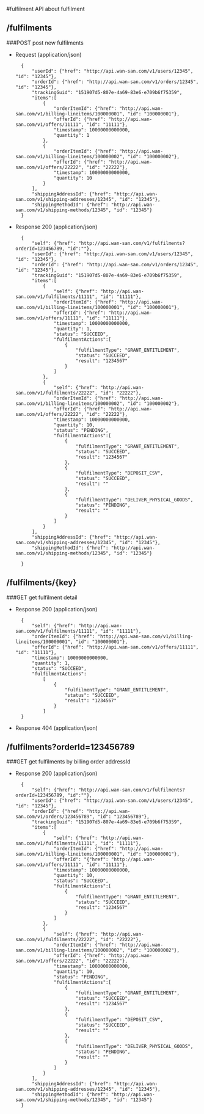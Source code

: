 #fulfilment
API about fulfilment

## /fulfilments
###POST
post new fulfilments

+ Request (application/json)

        {
            "userId": {"href": "http://api.wan-san.com/v1/users/12345", "id": "12345"},
            "orderId": {"href": "http://api.wan-san.com/v1/orders/12345", "id": "12345"},
            "trackingGuid": "151907d5-807e-4a69-83e6-e709b6f75359",
            "items":[
                {
                    "orderItemId": {"href": "http://api.wan-san.com/v1/billing-lineitems/100000001", "id": "100000001"},
                    "offerId": {"href": "http://api.wan-san.com/v1/offers/11111", "id": "11111"},
                    "timestamp": 10000000000000,
                    "quantity": 1
                },
                {
                    "orderItemId": {"href": "http://api.wan-san.com/v1/billing-lineitems/100000002", "id": "100000002"},
                    "offerId": {"href": "http://api.wan-san.com/v1/offers/22222", "id": "22222"},
                    "timestamp": 10000000000000,
                    "quantity": 10
                }
            ],
            "shippingAddressId": {"href": "http://api.wan-san.com/v1/shipping-addresses/12345", "id": "12345"},
            "shippingMethodId": {"href": "http://api.wan-san.com/v1/shipping-methods/12345", "id": "12345"}
        }


+ Response 200 (application/json)

        {
            "self": {"href": "http://api.wan-san.com/v1/fulfilments?orderId=123456789, "id":""},
            "userId": {"href": "http://api.wan-san.com/v1/users/12345", "id": "12345"},
            "orderId": {"href": "http://api.wan-san.com/v1/orders/12345", "id": "12345"},
            "trackingGuid": "151907d5-807e-4a69-83e6-e709b6f75359",
            "items":[
                {
                    "self": {"href": "http://api.wan-san.com/v1/fulfilments/11111", "id": "11111"},
                    "orderItemId": {"href": "http://api.wan-san.com/v1/billing-lineitems/100000001", "id": "100000001"},
                    "offerId": {"href": "http://api.wan-san.com/v1/offers/11111", "id": "11111"},
                    "timestamp": 10000000000000,
                    "quantity": 1,
                    "status": "SUCCEED",
                    "fulfilmentActions":[
                        {
                            "fulfilmentType": "GRANT_ENTITLEMENT",
                            "status": "SUCCEED",
                            "result": "1234567"
                        }
                    ]
                },
                {
                    "self": {"href": "http://api.wan-san.com/v1/fulfilments/22222", "id": "22222"},
                    "orderItemId": {"href": "http://api.wan-san.com/v1/billing-lineitems/100000002", "id": "100000002"},
                    "offerId": {"href": "http://api.wan-san.com/v1/offers/22222", "id": "22222"},
                    "timestamp": 10000000000000,
                    "quantity": 10,
                    "status": "PENDING",
                    "fulfilmentActions":[
                        {
                            "fulfilmentType": "GRANT_ENTITLEMENT",
                            "status": "SUCCEED",
                            "result": "1234567"
                        },
                        {
                            "fulfilmentType": "DEPOSIT_CSV",
                            "status": "SUCCEED",
                            "result": ""
                        },
                        {
                            "fulfilmentType": "DELIVER_PHYSICAL_GOODS",
                            "status": "PENDING",
                            "result": ""
                        }
                    ]
                }
            ],
            "shippingAddressId": {"href": "http://api.wan-san.com/v1/shipping-addresses/12345", "id": "12345"},
            "shippingMethodId": {"href": "http://api.wan-san.com/v1/shipping-methods/12345", "id": "12345"}

        }

## /fulfilments/{key}
###GET
get fulfilment detail

+ Response 200 (application/json)

        {
            "self": {"href": "http://api.wan-san.com/v1/fulfilments/11111", "id": "11111"},
            "orderItemId": {"href": "http://api.wan-san.com/v1/billing-lineitems/100000001", "id": "100000001"},
            "offerId": {"href": "http://api.wan-san.com/v1/offers/11111", "id": "11111"},
            "timestamp": 10000000000000,
            "quantity": 1,
            "status": "SUCCEED",
            "fulfilmentActions":
                [
                    {
                        "fulfilmentType": "GRANT_ENTITLEMENT",
                        "status": "SUCCEED",
                        "result": "1234567"
                    }
                ]
        }

+ Response 404 (application/json)


## /fulfilments?orderId=123456789
###GET
get fulfilments by billing order addressId

+ Response 200 (application/json)

        {
            "self": {"href": "http://api.wan-san.com/v1/fulfilments?orderId=123456789, "id":""},
            "userId": {"href": "http://api.wan-san.com/v1/users/12345", "id": "12345"},
            "orderId": {"href": "http://api.wan-san.com/v1/orders/123456789", "id": "123456789"},
            "trackingGuid": "151907d5-807e-4a69-83e6-e709b6f75359",
            "items":[
                {
                    "self": {"href": "http://api.wan-san.com/v1/fulfilments/11111", "id": "11111"},
                    "orderItemId": {"href": "http://api.wan-san.com/v1/billing-lineitems/100000001", "id": "100000001"},
                    "offerId": "{"href": "http://api.wan-san.com/v1/offers/11111", "id": "11111"},
                    "timestamp": 10000000000000,
                    "quantity": 10,
                    "status": "SUCCEED",
                    "fulfilmentActions":[
                        {
                            "fulfilmentType": "GRANT_ENTITLEMENT",
                            "status": "SUCCEED",
                            "result": "1234567"
                        }
                    ]
                },
                {
                    "self": {"href": "http://api.wan-san.com/v1/fulfilments/22222", "id": "22222"},
                    "orderItemId": {"href": "http://api.wan-san.com/v1/billing-lineitems/100000002", "id": "100000002"},
                    "offerId": {"href": "http://api.wan-san.com/v1/offers/22222", "id": "22222"},
                    "timestamp": 10000000000000,
                    "quantity": 10,
                    "status": "PENDING",
                    "fulfilmentActions":[
                        {
                            "fulfilmentType": "GRANT_ENTITLEMENT",
                            "status": "SUCCEED",
                            "result": "1234567"
                        },
                        {
                            "fulfilmentType": "DEPOSIT_CSV",
                            "status": "SUCCEED",
                            "result": ""
                        },
                        {
                            "fulfilmentType": "DELIVER_PHYSICAL_GOODS",
                            "status": "PENDING",
                            "result": ""
                        }
                    ]
                }
            ],
            "shippingAddressId": {"href": "http://api.wan-san.com/v1/shipping-addresses/12345", "id": "12345"},
            "shippingMethodId": {"href": "http://api.wan-san.com/v1/shipping-methods/12345", "id": "12345"}
        }
